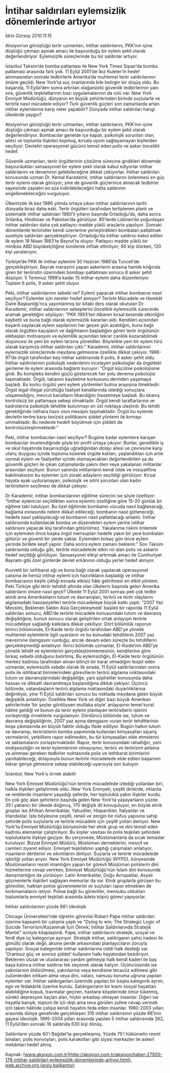 # İntihar saldırıları eylemsizlik dönemlerinde artıyor

*İdris Gürsoy 2010.11.15*

<font class="agenda2NewsSpot">
 Aksiyon’un görüştüğü terör uzmanları, intihar saldırılarını, PKK’nın içine düştüğü çıkmazı aşmak amacı ile başvurduğu bir eylem şekli olarak değerlendiriyor. Eylemsizlik süreçlerinde bu tür saldırılar artıyor.
</font>
<font class="newsDetail">
 <p>
  <p class="MsoNormal">
   İstanbul Taksim’de bomba patlaması ile New York Times Squar’da bomba patlaması arasında fark yok. 11 Eylül 2001’de İkiz Kuleler’in hedef alınmasından sonraki tedbirlerle Amerika’da muhtemel terör saldırılarının önüne geçildi. New York’ta suç oranlarında bile belirgin bir düşüş oldu. Bu başarıda, 11 Eylül’den sonra artırılan olağanüstü güvenlik tedbirlerinin yanı sıra, güvenlik teşkilatlarının bazı uygulamalarının da rolü var. New York Emniyet Müdürlüğü, dünyanın en büyük şehirlerinden birinde suçlularla ve terörle nasıl mücadele ediyor? Türk güvenlik güçleri son zamanlarda artan intihar eylemlerine karşı neler yapabilir? Dünyada intihar saldırıları hangi ülkelerde yaygın?
  </p>
  <p class="MsoNormal">
   Aksiyon’un görüştüğü terör uzmanları, intihar saldırılarını, PKK’nın içine düştüğü çıkmazı aşmak amacı ile başvurduğu bir eylem şekli olarak değerlendiriyor. Bombacılar genelde içe kapalı, psikolojik sorunları olan, ailesi ve toplumla ilişkileri kopmuş, kırsala uyum sağlayamayan kişilerden seçiliyor. Devletin operasyonel gücünü temsil eden polis ve asker öncelikli hedef.
  </p>
  <p class="MsoNormal">
   Güvenlik uzmanları, terör örgütlerinin çözülme sürecine girdikleri dönemde başvurdukları sansasyonel bir eylem şekli olarak kabul ediyorlar intihar saldırılarını ve devamının gelebileceğine dikkat çekiyorlar. İntihar saldırıları konusunda uzman Dr. Kemal Karademir, intihar saldırılarını önlenmesi en güç terör eylemi olarak görüyor; yine de güvenlik güçlerince alınacak tedbirler sayesinde zayiatın en aza indirilebileceğini hatta saldırının engellenebileceğini vurguluyor.
  </p>
  <p class="MsoNormal">
   Ülkemizde ilk kez 1986 yılında ortaya çıkan intihar saldırılarının tarihi dünyada biraz daha eski. Terör örgütleri tarafından tertiplenen planlı ve sistematik intihar saldırıları 1980’li yılların başında Ortadoğu’da, daha sonra Srilanka, Hindistan ve Pakistan’da görülüyor. 80’lerde Lübnan’da yoğunlaşan intihar saldırıları daha çok patlayıcı madde yüklü araçlarla yapılıyor. Sonraki dönemlerde teröristler kendi üzerlerine yerleştirdikleri bombaları patlatmak suretiyle saldırıları gerçekleştiriyor. Ortadoğu’da intihar saldırısı kabul edilen ilk eylem 18 Nisan 1983’te Beyrut’ta oluyor. Patlayıcı madde yüklü bir minibüs ABD büyükelçiliğine sürülerek infilak ettiriliyor; 60 kişi ölürken, 120 kişi yaralanıyor.
  </p>
  <p class="MsoNormal">
   Türkiye’de PKK ilk intihar eylemini 30 Haziran 1986’da Tunceli’de gerçekleştiriyor. Bayrak merasimi yapan askerlerin arasına hamile kılığında giren bir teröristin üzerindeki bombayı patlatması sonucu 8 asker şehit düşüyor. 5 Temmuz 1999’a kadar 15 intihar eylemi daha düzenleniyor. Toplam 6 polis, 9 asker şehit oluyor.
  </p>
  <p class="MsoNormal">
   Peki, intihar saldırılarının sebebi ne? Eylemi yapacak intihar bombacısı nasıl seçiliyor? Eylemler için nereler hedef alınıyor? Terörle Mücadele ve Harekât Daire Başkanlığı’nca yayımlanmış bir kitabı ders olarak okutulan Dr. Karademir, intihar saldırılarının sebeplerini öncelikle eylemsizlik sürecinde aramak gerektiğini söylüyor: “PKK 1993’ten itibaren kırsal kesimde etkinliğini kaybetti ve buna bağlı olarak eylemsizlik kararları aldı. Kendileri açısından başarılı sayılacak eylem sayılarının her geçen gün azaldığını, buna bağlı olarak örgütten kaçışların ve dağılmanın başladığını gören terör örgütünün elebaşları motivasyon ve eylemlilik açısından tekrar canlılık kazanabilmek düşüncesi ile yeni bir eylem tarzına yöneldiler. Böylelikle yeni bir eylem türü olarak karşımıza intihar saldırıları çıktı.” Karademir, intihar saldırılarının eylemsizlik süreçlerinde meydana gelmesine özellikle dikkat çekiyor. 1996-97’de örgüt tarafından beş intihar saldırısında 6 polis, 8 asker şehit oldu. İntihar saldırılarının psikolojik nedenlerini inceleyen psikologlar da örgütteki gerileme ile eylem arasında bağlantı kuruyor: “Örgüt küçülme psikolojisine girdi. Bu kompleks kendini güçlü gösterecek her yolu deneme psikolojisi taşımaktadır. Örgüt, tabanını kaybetme korkusunu derinden yaşamaya başladı. Bu korku örgütü yeni eylem yöntemleri bulma arayışına itmektedir. Örgüt legal-illegal yürüttüğü faaliyet kanallarında istediği sonuçlara ulaşamadığını, mevcut kanalların tıkandığını hissetmeye başladı. Bu tıkanış kontrolsüz bir patlamaya sebep olmaktadır. Örgüt kendi taraftarlarına ve kadrolarına psikolojik tehditte bulunmayı en üst noktaya ulaştırdı. Bu tehdit gerektiğinde intihara hazır olun mesajını taşımaktadır. Örgüt bu eylemle devletin teröre karşı tavizsiz politikasını şiddet yöntemi ile kırmayı ummaktadır. Bu nedenle hedefi büyütmek için şiddeti de kontrolsüzleştirmektedir.”
  </p>
  <p class="MsoNormal">
   Peki, intihar bombacıları nasıl seçiliyor? Bugüne kadar eylemlere karışan bombacılar incelendiğinde şöyle bir profil ortaya çıkıyor: Bunlar, genellikle iş ve okul hayatında başarısızlığa uğradığından dolayı ailesi ve çevresine karşı utanç duygusu içinde topluma küserek örgüte katılan, yaşlandıkları için artık normal eylem ve faaliyetler içinde olamayacakları değerlendirilen ya da güvenlik güçleri ile çıkan çatışmalarda yakını ölen veya yakalanan militanlar arasından seçiliyor. Bunun yanında militanların kendi istek ve inisiyatifine bakılmaksızın bu eylemler için zoraki adayların seçildiği görülüyor. Kırsal hayata ayak uyduramayan, psikolojik ve sıhhi sorunları olan kadın teröristlerin seçilmesi de dikkat çekiyor.
  </p>
  <p class="MsoNormal">
   Dr Karademir, intihar bombacılarının eğitilme sürecini ise şöyle özetliyor: “İntihar eylemcisi seçildikten sonra eylemin özelliğine göre 15-20 günlük bir eğitime tabi tutuluyor. Bu özel eğitimde bombanın vücuda nasıl bağlanacağı, bağlama esnasında nelere dikkat edileceği, bombanın nasıl gizleneceği, hedefe nasıl yaklaşılacağı ve bombanın nasıl patlatılacağı anlatılır. İntihar saldırısında kullanılacak bomba ve düzenekleri eylem yerine intihar saldırısını yapacak kişi tarafından götürülmez. Yakalanma riskini önlemek için eylemden önce başka örgüt mensupları hedefe yakın bir yere bombaları götürür ve güvenli bir yerde saklar. Eylemden birkaç gün önce eylem yerinde birlikte keşif yapılır. Daha sonra eylem zamanı beklenir.” Son Taksim saldırısında olduğu gibi, terörle mücadelede etkin rol alan polis ve askerin hedef seçildiği görülüyor. Sansasyonel etkiyi artırmak amacı ile Cumhuriyet Bayramı gibi özel günlerde devlet erkânının olduğu yerler hedef alınıyor.
  </p>
  <p class="MsoNormal">
   <span>
   </span>
   Kuvvetli bir istihbarat ağı ve buna bağlı olarak yapılacak operasyonel çalışma ile henüz intihar eylemi için hazırlıkların başladığı ve intihar bombacısının keşfe çıktığı esnada etkisiz hâle getirilmesi en etkili yöntem. Peki Türkiye gibi terör tehdidi altında olan ülkelerin başında gelen Amerika saldırıların önüne nasıl geçti? Ülkede 11 Eylül 2001 sonrası pek çok tedbir alındı ama Amerikalıların tutum ve davranışları, terörü ve terör olaylarını algılamadaki hassasiyetleri terörle mücadeleye büyük katkı yaptı. “2007 Yaz Mevsimi, Beklenen Saldırı Asla Gerçekleşmedi’ başlıklı bir raporda 11 Eylül saldırıları sonucu, ABD’de terörle mücadele konusundaki tutum ve davranış değişikliğine, bunun sonucu olarak geliştirilen ortak anlayışın terörle mücadeleye sağladığı katkılara dikkat çekiliyor. Dört bölümlük raporun birinci bölümünde, El-Kaide terör örgütü tarafından ABD’ye yönelik muhtemel eylemlerle ilgili uyarıların ve bu konudaki tehditlerin 2007 yaz mevsimine damgasını vurduğu; ancak devam eden süreçte bu tehditlerin gerçekleşmediği anlatılıyor. İkinci bölümde uzmanlar, El-Kaide’nin ABD’ye yönelik tehdit ve eylemlerini gerçekleştirememesinin, kendilerine göre birkaç sebebi olduğunu belirtmiş. Bu eylemsizliğin, El-Kaide terör örgütünün merkez kadrosu tarafından alınan bilinçli bir karar olmadığını tespit eden uzmanlar, eylemsizlik sebebi olarak ilk sırada, 11 Eylül saldırılarından sonra polis ile istihbarat birimlerindeki görevlilerin terörü algılama noktasındaki tutum ve davranışlarındaki değişikliğe, yani şüpheliler konusunda daha hassas ve dikkatli davranılmaya başlandığına dikkat çekiyor. Üçüncü bölümde, vatandaşların terörü algılama noktasındaki duyarlılıklarına değiniliyor, yine 11 Eylül saldırıları sonucu bu noktada meydana gelen büyük değişiklik anlatılıyor. Özellikle New York ve diğer bazı büyük Amerikan şehirlerinde ‘bir şeyler gördüysen mutlaka söyle’ anlayışının temel kural hâline geldiği ve bunun da terör eylemi planlayan teröristlerin işlerini zorlaştırdığı örneklerle vurgulanıyor. Dördüncü bölümde ise, tutum ve davranış değişikliğinin, 2007 yaz ayına damgasını vuran terör tehditlerinin boşa çıkmasında en büyük faktör olduğu ifade ediliyor. Bugün halkın tutum ve davranışı, teröristlerin bomba yapımında kullanılan kimyasalları sipariş vermelerini, yetkililere rapor edilmeden, bu tür kimyasalları elde etmelerini ve saklamalarını zorlaştırmaktadır. Rapor, terör konusundaki rahatlığın, yani endişesizliğin ve terör eylemlerinin olmayışının, terörü ve terörizmi anlama ve alınması gereken tedbirler noktasında polis ve istihbarat birimlerini yanıltabileceği, dolayısıyla bunun terörle mücadelede elde edilen başarının tekrar geriye gitmesine sebep olabileceği uyarısıyla son buluyor.
  </p>
  <p class="MsoNormal">
  </p>
  <p class="MsoNormal">
   İstanbul, New York’u örnek alabilir
  </p>
  <p class="MsoNormal">
  </p>
  <p class="MsoNormal">
   New York Emniyet Müdürlüğü’nün terörle mücadelede izlediği yollardan biri, halkla ilişkileri geliştirmek oldu. New York Emniyeti, çeşitli dinlerde, ırklarda ve renklerde insanların yaşadığı şehirde, her toplulukla yakın ilişkiler kurdu. En çok göç alan şehirlerin başında gelen New York’ta yaşayanların yüzde 35’i yabancı bir ülkede doğmuş, 170 değişik dil konuşuluyor, en büyük etnik gruplar ise Afrikan Amerikalılar, Yahudiler, Hispanikler, İtalyanlar ve İrlandalılar. İşte böylesine çeşitli, renkli ve zengin bir nüfus yapısına sahip şehirde polis suçlularla ve terörle mücadele için çeşitli yolları deniyor. New York’ta Emniyet Müdürlüğü bünyesinde her etnik grup ve dini temsil eden kadrolu elemanlar çalıştırılıyor. Bu kişiler vasıtası ile polis teşkilatı şehirdeki topluluklarla ilişkiye geçiyor. Bu çerçevede, Müslümanlarla da sıcak temaslar kuruluyor. Bizzat Emniyet Müdürü, Müslüman derneklerini, mescit ve camileri ziyaret ediyor. Emniyet teşkilatının yaptığı çalışmaları anlatıyor, insanların dertlerini ve sıkıntılarını dinliyor. Suçlarla ve terörle mücadelede işbirliği yolları arıyor. New York Emniyet Müdürlüğü (NYPD), bünyesinde Müslümanların resmî imamlığını yapan bir görevli Müslüman polislerin dinî hizmetlerine cevap verirken,
   <span>
   </span>
   Emniyet Müdürlüğü’nün İslam dini konusunda danışmanlığını da yürütüyor. Latin Amerikalılar, Doğu Avrupalılar, Asyalı göçmenlerle ilişkileri sağlayan memurlar da var. Etnik gruplarla görüşen bu görevliler, halktan polise güvenmelerini ve suçluları rapor etmekten de korkmamalarını istiyor. Polise bağlı bu görevliler, mensubu oldukları toplumlarla emniyet teşkilatı arasında âdeta köprü görevi yapıyorlar.
  </p>
  <p class="MsoNormal">
  </p>
  <p class="MsoNormal">
   İntihar saldırılarının yüzde 88’i ideolojik
  </p>
  <p class="MsoNormal">
  </p>
  <p class="MsoNormal">
   Chicago Üniversitesi’nde öğretim görevlisi Robert Pape intihar saldırıları üzerine kapsamlı bir çalışma yaptı ve "Dying to win; The Strategic Logic of Suicide Terrorism/Kazanmak İçin Ölmek; İntihar Saldırılarında Stratejik Mantık" ismiyle kitaplaştırdı. Pape, intihar saldırılarını stratejik, sosyal ve ferdî diye üç kategoriye ayırıyor. Stratejik intihar, saldırganın şahsi iradesi ile gönüllü olarak değil, aksine perde arkasındaki planlayıcıların zoruyla yapılıyor. Sosyal kategoride intihar saldırılarına ciddi halk desteği var. ‘Orantısız güç ve sınırsız şiddet’ kullanımı halkı hayatından bezdiriyor. Beklenen ulusal ve uluslararası yardım gelmeyip halk kendi kaderi ile baş başa kalınca intihar saldırısı tek seçenek olarak kalıyor. Üçüncüsünde ise yakınlarının öldürülmesi, yakınlarına veya kendisine tecavüz edilmesi gibi zulümlerden intikam alma veya dini, vatanı, namusu koruma uğruna yapılan eylemler var. İntihar saldırganları üzerinde yapılan bir başka kategorik ayrım, ego ve fedakârlık üzerine kurulu. Saldırganların bir kısmı sosyal hayattan alabildiğine kopuk, travmalar geçiren, hastane köşelerinde ömür tüketmiş, sürekli depresyon ilaçları alan, hiçbir arkadaşı olmayan insanlar. Diğeri ise hayatla barışık, toplum ile içli-dışlı ama reva görülen zulme cevap vermek için takım hâlinde çalışıp kendi hayatını feda eden insanlar. 1980-2003 yılları arasında dünya genelinde gerçekleşen 315 intihar saldırısının yüzde 88’inin gayesi ideolojik. 1995-2004 yılları arasında yapılan 5 intihar saldırısında 262, 11 Eylül’den sonraki 16 saldırıda 630 kişi ölmüş.
  </p>
  <p class="MsoNormal">
   Saldırıların yüzde 60’ı Bağdat’ta gerçekleşmiş. Yüzde 75’i hükümetin resmî binaları, polis konvoyları, polis karakolları gibi siyasi merkezler ile askerî mekânları hedef almış.
  </p>
 </p>
</font>

Kaynak: [www.aksiyon.com.tr](http://aksiyon.com.tr/aksiyon/haber-27920-179-intihar-saldirilari-eylemsizlik-donemlerinde-artiyor.html), [web.archive.org (arşiv bağlantısı)](http://web.archive.org/web/20101119120525/http://aksiyon.com.tr/aksiyon/haber-27920-179-intihar-saldirilari-eylemsizlik-donemlerinde-artiyor.html)
